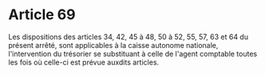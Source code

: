 # Article 69

Les dispositions des articles 34, 42, 45 à 48, 50 à 52, 55, 57, 63 et 64 du présent arrêté, sont applicables à la caisse autonome nationale, l'intervention du trésorier se substituant à celle de l'agent comptable toutes les fois où celle-ci est prévue auxdits articles.
